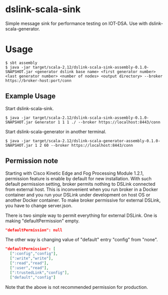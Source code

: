 # dslink-scala-sink
Simple message sink for performance testing on IOT-DSA.
Use with dslink-scala-generator.

# Usage

```shell-session
$ sbt assembly
$ java -jar target/scala-2.12/dslink-scala-sink-assembly-0.1.0-SNAPSHOT.jar <generator dslink base name> <first generator number> <last generator number> <number of nodes> <output directory> --broker https://broker-host:port/conn
```

## Example Usage

Start dslink-scala-sink.

```shell-session
$ java -jar target/scala-2.12/dslink-scala-sink-assembly-0.1.0-SNAPSHOT.jar Generator 1 1 1 ./ --broker https://localhost:8443/conn
```

Start dslink-scala-generator in another terminal.

```shell-session
$ java -jar target/scala-2.12/dslink-scala-generator-assembly-0.1.0-SNAPSHOT.jar 1 2 60 --broker https://localhost:8443/conn
```

## Permission note

Starting with Cisco Kinetic Edge and Fog Processing Module 1.2.1, permission feature is enable by default for new
installation.  With such default permission setting, broker permits nothing to DSLink connected from external host.
This is inconvenient when you run broker in a Docker container and you run your DSLink under development on host OS or
another Docker container.  To make broker permissive for external DSLink, you have to change server.json.

There is two simple way to permit everything for external DSLink.  One is making "defaultPermission" empty.

```json
"defaultPermission": null
```

The other way is changing value of "default" entry "config" from "none".

```json
"defaultPermission": [
  [":config","config"],
  [":write","write"],
  [":read","read"],
  [":user","read"],
  [":trustedLink","config"],
  ["default","config"]
```

Note that the above is not recommended permission for production.